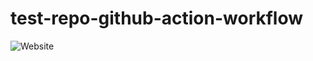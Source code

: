 # test-repo-github-action-workflow

<!-- ARTICLE_BADGE:START --><img alt="Website" src="https://img.shields.io/website?label=&up_message=18 &url=https%3A%2F%2Festeetey.dev&style=&up_color="></img><!-- ARTICLE_BADGE:END -->

